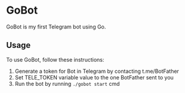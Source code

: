 # GoBot

GoBot is my first Telegram bot using Go.

## Usage

To use GoBot, follow these instructions:

1. Generate a token for Bot in Telegram by contacting t.me/BotFather
2. Set TELE_TOKEN variable value to the one BotFather sent to you
3. Run the bot by running `./gobot start` cmd

